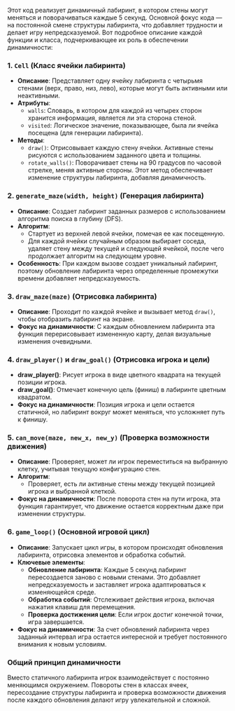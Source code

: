 Этот код реализует динамичный лабиринт, в котором стены могут меняться и поворачиваться каждые 5 секунд. Основной фокус кода — на постоянной смене структуры лабиринта, что добавляет трудности и делает игру непредсказуемой. Вот подробное описание каждой функции и класса, подчеркивающее их роль в обеспечении динамичности:

### 1. `Cell` (Класс ячейки лабиринта)
   - **Описание**: Представляет одну ячейку лабиринта с четырьмя стенами (верх, право, низ, лево), которые могут быть активными или неактивными.
   - **Атрибуты**:
     - `walls`: Словарь, в котором для каждой из четырех сторон хранится информация, является ли эта сторона стеной.
     - `visited`: Логическое значение, показывающее, была ли ячейка посещена (для генерации лабиринта).
   - **Методы**:
     - `draw()`: Отрисовывает каждую стену ячейки. Активные стены рисуются с использованием заданного цвета и толщины.
     - `rotate_walls()`: Поворачивает стены на 90 градусов по часовой стрелке, меняя активные стороны. Этот метод обеспечивает изменение структуры лабиринта, добавляя динамичность.

### 2. `generate_maze(width, height)` (Генерация лабиринта)
   - **Описание**: Создает лабиринт заданных размеров с использованием алгоритма поиска в глубину (DFS).
   - **Алгоритм**:
     - Стартует из верхней левой ячейки, помечая ее как посещенную.
     - Для каждой ячейки случайным образом выбирает соседа, удаляет стену между текущей и следующей ячейкой, после чего продолжает алгоритм на следующем уровне.
   - **Особенность**: При каждом вызове создает уникальный лабиринт, поэтому обновление лабиринта через определенные промежутки времени добавляет непредсказуемость.

### 3. `draw_maze(maze)` (Отрисовка лабиринта)
   - **Описание**: Проходит по каждой ячейке и вызывает метод `draw()`, чтобы отобразить лабиринт на экране.
   - **Фокус на динамичности**: С каждым обновлением лабиринта эта функция перерисовывает измененную карту, делая визуальные изменения очевидными.

### 4. `draw_player()` и `draw_goal()` (Отрисовка игрока и цели)
   - **draw_player()**: Рисует игрока в виде цветного квадрата на текущей позиции игрока.
   - **draw_goal()**: Отмечает конечную цель (финиш) в лабиринте цветным квадратом.
   - **Фокус на динамичности**: Позиция игрока и цели остается статичной, но лабиринт вокруг может меняться, что усложняет путь к финишу.

### 5. `can_move(maze, new_x, new_y)` (Проверка возможности движения)
   - **Описание**: Проверяет, может ли игрок переместиться на выбранную клетку, учитывая текущую конфигурацию стен.
   - **Алгоритм**:
     - Проверяет, есть ли активные стены между текущей позицией игрока и выбранной клеткой.
   - **Фокус на динамичности**: После поворота стен на пути игрока, эта функция гарантирует, что движение остается корректным даже при изменении структуры.

### 6. `game_loop()` (Основной игровой цикл)
   - **Описание**: Запускает цикл игры, в котором происходят обновления лабиринта, отрисовка элементов и обработка событий.
   - **Ключевые элементы**:
     - **Обновление лабиринта**: Каждые 5 секунд лабиринт пересоздается заново с новыми стенами. Это добавляет непредсказуемость и заставляет игрока адаптироваться к изменяющейся среде.
     - **Обработка событий**: Отслеживает действия игрока, включая нажатия клавиш для перемещения.
     - **Проверка достижения цели**: Если игрок достиг конечной точки, игра завершается.
   - **Фокус на динамичности**: За счет обновлений лабиринта через заданный интервал игра остается интересной и требует постоянного внимания к новым условиям.

### Общий принцип динамичности
Вместо статичного лабиринта игрок взаимодействует с постоянно меняющимся окружением. Повороты стен в классах ячеек, пересоздание структуры лабиринта и проверка возможности движения после каждого обновления делают игру увлекательной и сложной.
